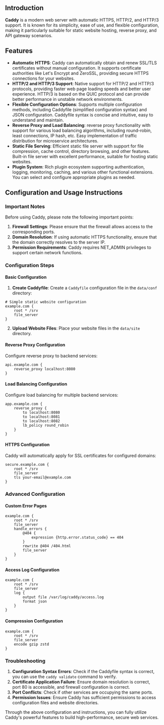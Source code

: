 ## Introduction

**Caddy** is a modern web server with automatic HTTPS, HTTP/2, and HTTP/3 support. It is known for its simplicity, ease of use, and flexible configuration, making it particularly suitable for static website hosting, reverse proxy, and API gateway scenarios.

## Features

- **Automatic HTTPS**: Caddy can automatically obtain and renew SSL/TLS certificates without manual configuration. It supports certificate authorities like Let's Encrypt and ZeroSSL, providing secure HTTPS connections for your websites.
- **HTTP/2 and HTTP/3 Support**: Native support for HTTP/2 and HTTP/3 protocols, providing faster web page loading speeds and better user experience. HTTP/3 is based on the QUIC protocol and can provide better performance in unstable network environments.
- **Flexible Configuration Options**: Supports multiple configuration methods, including Caddyfile (simplified configuration syntax) and JSON configuration. Caddyfile syntax is concise and intuitive, easy to understand and maintain.
- **Reverse Proxy and Load Balancing**: reverse proxy functionality with support for various load balancing algorithms, including round-robin, least connections, IP hash, etc. Easy implementation of traffic distribution for microservice architectures.
- **Static File Serving**: Efficient static file server with support for file compression, cache control, directory browsing, and other features. Built-in file server with excellent performance, suitable for hosting static websites.
- **Plugin System**: Rich plugin ecosystem supporting authentication, logging, monitoring, caching, and various other functional extensions. You can select and configure appropriate plugins as needed.

## Configuration and Usage Instructions

### Important Notes

Before using Caddy, please note the following important points:

1. **Firewall Settings**: Please ensure that the firewall allows access to the corresponding ports.
2. **Domain Resolution**: If using automatic HTTPS functionality, ensure that the domain correctly resolves to the server IP.
3. **Permission Requirements**: Caddy requires NET_ADMIN privileges to support certain network functions.

### Configuration Steps

#### Basic Configuration

1. **Create Caddyfile**: Create a `Caddyfile` configuration file in the `data/conf` directory:

```
# Simple static website configuration
example.com {
    root * /srv
    file_server
}
```

2. **Upload Website Files**: Place your website files in the `data/site` directory.

#### Reverse Proxy Configuration

Configure reverse proxy to backend services:

```
api.example.com {
    reverse_proxy localhost:8080
}
```

#### Load Balancing Configuration

Configure load balancing for multiple backend services:

```
app.example.com {
    reverse_proxy {
        to localhost:8080
        to localhost:8081
        to localhost:8082
        lb_policy round_robin
    }
}
```

#### HTTPS Configuration

Caddy will automatically apply for SSL certificates for configured domains:

```
secure.example.com {
    root * /srv
    file_server
    tls your-email@example.com
}
```

### Advanced Configuration

#### Custom Error Pages

```
example.com {
    root * /srv
    file_server
    handle_errors {
        @404 {
            expression {http.error.status_code} == 404
        }
        rewrite @404 /404.html
        file_server
    }
}
```

#### Access Log Configuration

```
example.com {
    root * /srv
    file_server
    log {
        output file /var/log/caddy/access.log
        format json
    }
}
```

#### Compression Configuration

```
example.com {
    root * /srv
    file_server
    encode gzip zstd
}
```

### Troubleshooting

1. **Configuration Syntax Errors**: Check if the Caddyfile syntax is correct, you can use the `caddy validate` command to verify.
2. **Certificate Application Failure**: Ensure domain resolution is correct, port 80 is accessible, and firewall configuration is correct.
3. **Port Conflicts**: Check if other services are occupying the same ports.
4. **Permission Issues**: Ensure Caddy has sufficient permissions to access configuration files and website directories.

Through the above configuration and instructions, you can fully utilize Caddy's powerful features to build high-performance, secure web services.
